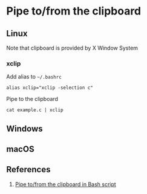 # Pipe to/from the clipboard

## Linux

Note that clipboard is provided by X Window System

### xclip

Add alias to `~/.bashrc`

```
alias xclip="xclip -selection c"
```

Pipe to the clipboard

```
cat example.c | xclip
```

## Windows

## macOS

## References

1. [Pipe to/from the clipboard in Bash script](https://stackoverflow.com/questions/749544/pipe-to-from-the-clipboard-in-bash-script)
